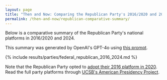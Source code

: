```yaml
---
layout: page
title: "Then and Now: Comparing the Republican Party's 2016/2020 and 2024 National Platforms"
permalink: /then-and-now/republican-comparative-summary/
---
```


Below is a comparative summary of the Republican Party's national platforms in 2016/2020 and 2024.

This summary was generated by OpenAI's GPT-4o using [this prompt](https://github.com/ChicagoHAI/election-nlp/blob/main/data/prompts/cross_party_platform.txt).



{% include results/parties/federal_republican_2016_2024.md %}



Note that the Republican Party opted to [adopt their 2016 platform in 2020](https://www.presidency.ucsb.edu/documents/resolution-regarding-the-republican-party-platform).
Read the full party platforms through [UCSB's American Presidency Project](https://www.presidency.ucsb.edu/documents/app-categories/elections-and-transitions/party-platforms).